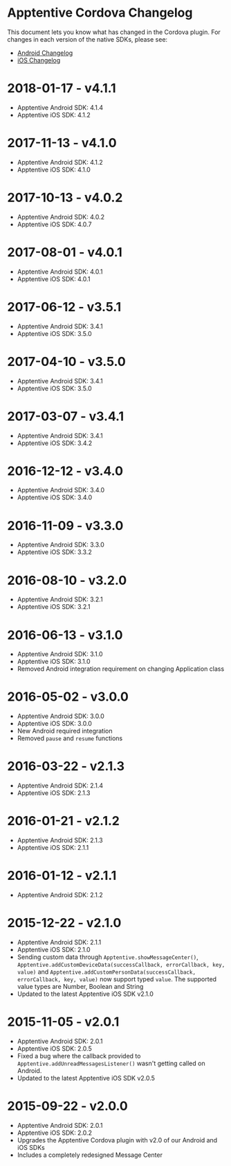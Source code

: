 # Apptentive Cordova Changelog

This document lets you know what has changed in the Cordova plugin. For changes in each version of the native SDKs, please see:

- [Android Changelog](https://github.com/apptentive/apptentive-android/blob/master/CHANGELOG.md)
- [iOS Changelog](https://github.com/apptentive/apptentive-ios/blob/master/CHANGELOG.md)

# 2018-01-17 - v4.1.1

- Apptentive Android SDK: 4.1.4
- Apptentive iOS SDK: 4.1.2

# 2017-11-13 - v4.1.0

- Apptentive Android SDK: 4.1.2
- Apptentive iOS SDK: 4.1.0

# 2017-10-13 - v4.0.2

- Apptentive Android SDK: 4.0.2
- Apptentive iOS SDK: 4.0.7

# 2017-08-01 - v4.0.1

- Apptentive Android SDK: 4.0.1
- Apptentive iOS SDK: 4.0.1

# 2017-06-12 - v3.5.1

- Apptentive Android SDK: 3.4.1
- Apptentive iOS SDK: 3.5.0

# 2017-04-10 - v3.5.0

- Apptentive Android SDK: 3.4.1
- Apptentive iOS SDK: 3.5.0

# 2017-03-07 - v3.4.1

- Apptentive Android SDK: 3.4.1
- Apptentive iOS SDK: 3.4.2

# 2016-12-12 - v3.4.0

- Apptentive Android SDK: 3.4.0
- Apptentive iOS SDK: 3.4.0

# 2016-11-09 - v3.3.0

- Apptentive Android SDK: 3.3.0
- Apptentive iOS SDK: 3.3.2

# 2016-08-10 - v3.2.0

- Apptentive Android SDK: 3.2.1
- Apptentive iOS SDK: 3.2.1

# 2016-06-13 - v3.1.0

- Apptentive Android SDK: 3.1.0
- Apptentive iOS SDK: 3.1.0
- Removed Android integration requirement on changing Application class

# 2016-05-02 - v3.0.0

- Apptentive Android SDK: 3.0.0
- Apptentive iOS SDK: 3.0.0
- New Android required integration
- Removed `pause` and `resume` functions

# 2016-03-22 - v2.1.3

- Apptentive Android SDK: 2.1.4
- Apptentive iOS SDK: 2.1.3

# 2016-01-21 - v2.1.2

- Apptentive Android SDK: 2.1.3
- Apptentive iOS SDK: 2.1.1

# 2016-01-12 - v2.1.1

- Apptentive Android SDK: 2.1.2

# 2015-12-22 - v2.1.0

- Apptentive Android SDK: 2.1.1
- Apptentive iOS SDK: 2.1.0
- Sending custom data through `Apptentive.showMessageCenter()`, `Apptentive.addCustomDeviceData(successCallback, errorCallback, key, value)` and `Apptentive.addCustomPersonData(successCallback, errorCallback, key, value)` now support typed `value`. The supported value types are Number, Boolean and String
- Updated to the latest Apptentive iOS SDK v2.1.0

# 2015-11-05 - v2.0.1

- Apptentive Android SDK: 2.0.1
- Apptentive iOS SDK: 2.0.5
- Fixed a bug where the callback provided to `Apptentive.addUnreadMessagesListener()` wasn't getting called on Android.
- Updated to the latest Apptentive iOS SDK v2.0.5

# 2015-09-22 - v2.0.0

- Apptentive Android SDK: 2.0.1
- Apptentive iOS SDK: 2.0.2
- Upgrades the Apptentive Cordova plugin with v2.0 of our Android and iOS SDKs
- Includes a completely redesigned Message Center
